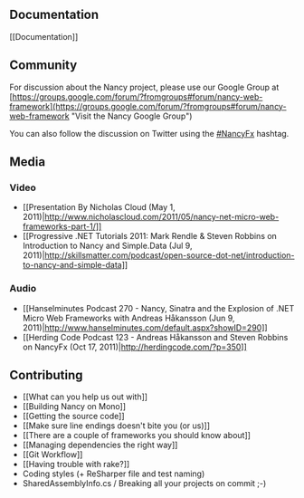 ## Documentation

[[Documentation]]

## Community
For discussion about the Nancy project, please use our Google Group at [https://groups.google.com/forum/?fromgroups#forum/nancy-web-framework](https://groups.google.com/forum/?fromgroups#forum/nancy-web-framework "Visit the Nancy Google Group")

You can also follow the discussion on Twitter using the [#NancyFx](http://search.twitter.com/search?q=%23Nancyfx) hashtag.

## Media

### Video
* [[Presentation By Nicholas Cloud (May 1, 2011)|http://www.nicholascloud.com/2011/05/nancy-net-micro-web-frameworks-part-1/]]
* [[Progressive .NET Tutorials 2011: Mark Rendle & Steven Robbins on Introduction to Nancy and Simple.Data (Jul 9, 2011)|http://skillsmatter.com/podcast/open-source-dot-net/introduction-to-nancy-and-simple-data]]

### Audio
* [[Hanselminutes Podcast 270 - Nancy, Sinatra and the Explosion of .NET Micro Web Frameworks with Andreas 
Håkansson (Jun 9, 2011)|http://www.hanselminutes.com/default.aspx?showID=290]]
* [[Herding Code Podcast 123 - Andreas Håkansson and Steven Robbins on NancyFx (Oct 17, 2011)|http://herdingcode.com/?p=350]]

## Contributing

* [[What can you help us out with]]
* [[Building Nancy on Mono]]
* [[Getting the source code]]
* [[Make sure line endings doesn't bite you (or us)]]
* [[There are a couple of frameworks you should know about]]
* [[Managing dependencies the right way]]
* [[Git Workflow]]
* [[Having trouble with rake?]]
* Coding styles (+ ReSharper file and test naming)
* SharedAssemblyInfo.cs / Breaking all your projects on commit ;-)